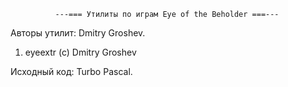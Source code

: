 ﻿              ---=== Утилиты по играм Eye of the Beholder ===---

Авторы утилит: Dmitry Groshev.

1. eyeextr (c) Dmitry Groshev

Исходный код: Turbo Pascal.
